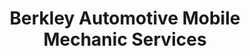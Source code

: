 ---
title: "Berkley Automotive Mobile Mechanic Services"
url: /wasilla/berkley-automotive-mobile-mechanic-services/
shop: Autowerkstatt
---